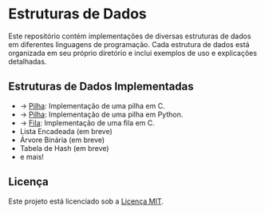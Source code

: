 # Estruturas de Dados

Este repositório contém implementações de diversas estruturas de dados em diferentes linguagens de programação. Cada estrutura de dados está organizada em seu próprio diretório e inclui exemplos de uso e explicações detalhadas.

## Estruturas de Dados Implementadas

- → [Pilha](./pilha/pilha.c): Implementação de uma pilha em C.
- → [Pilha](./pilha/pilha.py): Implementação de uma pilha em Python.
- → [Fila](./fila/pilhacorrigida.c): Implementação de uma fila em C.
- Lista Encadeada (em breve)
- Árvore Binária (em breve)
- Tabela de Hash (em breve)
- e mais!

## Licença

Este projeto está licenciado sob a [Licença MIT](./LICENSE).
